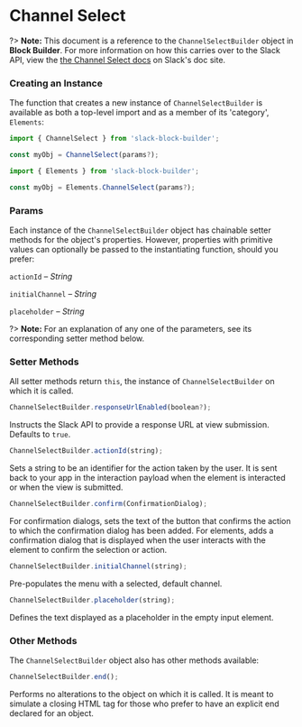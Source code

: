 # Channel Select

?> **Note:** This document is a reference to the `ChannelSelectBuilder` object in **Block Builder**. For more information on how this carries over to the Slack API, view the [the Channel Select docs](https:&#x2F;&#x2F;api.slack.com&#x2F;reference&#x2F;block-kit&#x2F;block-elements#channel_select) on Slack's doc site.

### Creating an Instance 

The function that creates a new instance of `ChannelSelectBuilder` is available as both a top-level import and as a member of its 'category', `Elements`:

```javascript
import { ChannelSelect } from 'slack-block-builder';

const myObj = ChannelSelect(params?);

```

```javascript
import { Elements } from 'slack-block-builder';

const myObj = Elements.ChannelSelect(params?);
```

### Params

Each instance of the `ChannelSelectBuilder` object has chainable setter methods for the object's properties. However, properties with primitive values can optionally be passed to the instantiating function, should you prefer:

`actionId` – *String*

`initialChannel` – *String*

`placeholder` – *String*


?> **Note:** For an explanation of any one of the parameters, see its corresponding setter method below.

### Setter Methods

All setter methods return `this`, the instance of `ChannelSelectBuilder` on which it is called.

```javascript
ChannelSelectBuilder.responseUrlEnabled(boolean?);
```

Instructs the Slack API to provide a response URL at view submission. Defaults to `true`.
```javascript
ChannelSelectBuilder.actionId(string);
```

Sets a string to be an identifier for the action taken by the user. It is sent back to your app in the interaction payload when the element is interacted or when the view is submitted. 
```javascript
ChannelSelectBuilder.confirm(ConfirmationDialog);
```

For confirmation dialogs, sets the text of the button that confirms the action to which the confirmation dialog has been added. For elements, adds a confirmation dialog that is displayed when the user interacts with the element to confirm the selection or action. 
```javascript
ChannelSelectBuilder.initialChannel(string);
```

Pre-populates the menu with a selected, default channel. 
```javascript
ChannelSelectBuilder.placeholder(string);
```

Defines the text displayed as a placeholder in the empty input element. 

### Other Methods

The `ChannelSelectBuilder` object also has other methods available:

```javascript
ChannelSelectBuilder.end();
```

Performs no alterations to the object on which it is called. It is meant to simulate a closing HTML tag for those who prefer to have an explicit end declared for an object. 
